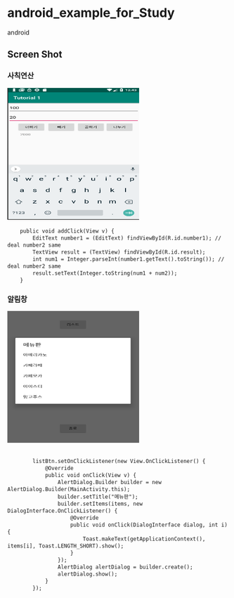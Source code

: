 # android_example_for_Study
android

## Screen Shot

### 사칙연산

<img src="./screenshot/tut1사칙연산.png" width="300" height="300">
<pre><code>    public void addClick(View v) {
        EditText number1 = (EditText) findViewById(R.id.number1); // deal number2 same
        TextView result = (TextView) findViewById(R.id.result);
        int num1 = Integer.parseInt(number1.getText().toString()); // deal number2 same
        result.setText(Integer.toString(num1 + num2));
    }
</code></pre>

### 알림창

<img src="./screenshot/tut2알림창.png" width="300" height="300">
<pre><code>   
        listBtn.setOnClickListener(new View.OnClickListener() {
            @Override
            public void onClick(View v) {
                AlertDialog.Builder builder = new AlertDialog.Builder(MainActivity.this);
                builder.setTitle("메뉴판");
                builder.setItems(items, new DialogInterface.OnClickListener() {
                    @Override
                    public void onClick(DialogInterface dialog, int i) {
                        Toast.makeText(getApplicationContext(), items[i], Toast.LENGTH_SHORT).show();
                    }
                });
                AlertDialog alertDialog = builder.create();
                alertDialog.show();
            }
        });
</code></pre>
